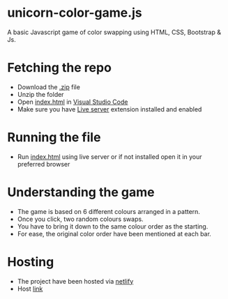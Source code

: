 # unicorn-color-game.js
A basic Javascript game of color swapping using HTML, CSS, Bootstrap &amp; Js.

# Fetching the repo
  - Download the [.zip](https://github.com/kxnyshk/unicorn-color-game.js/archive/refs/heads/master.zip) file
  - Unzip the folder
  - Open [index.html](https://github.com/kxnyshk/unicorn-color-game.js/blob/master/index.html) in [Visual Studio Code](https://code.visualstudio.com/download)
  - Make sure you have [Live server](https://marketplace.visualstudio.com/items?itemName=ritwickdey.LiveServer) extension installed and enabled

# Running the file
  - Run [index.html](https://github.com/kxnyshk/unicorn-color-game.js/blob/master/index.html) using live server or if not installed open it in your preferred browser

# Understanding the game
  - The game is based on 6 different colours arranged in a pattern.
  - Once you click, two random colours swaps.
  - You have to bring it down to the same colour order as the starting.
  - For ease, the original color order have been mentioned at each bar.

# Hosting
  - The project have been hosted via [netlify](https://www.netlify.com/)
  - Host [link](https://unicorncolorgame.netlify.app/)
